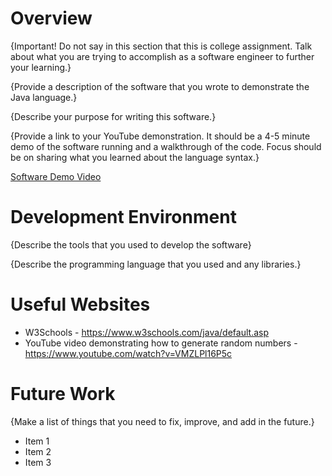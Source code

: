 # Overview

{Important! Do not say in this section that this is college assignment. Talk about what you are trying to accomplish as a software engineer to further your learning.}

{Provide a description of the software that you wrote to demonstrate the Java language.}

{Describe your purpose for writing this software.}

{Provide a link to your YouTube demonstration. It should be a 4-5 minute demo of the software running and a walkthrough of the code. Focus should be on sharing what you learned about the language syntax.}

[Software Demo Video](http://youtube.link.goes.here)

# Development Environment

{Describe the tools that you used to develop the software}

{Describe the programming language that you used and any libraries.}

# Useful Websites

- W3Schools  - https://www.w3schools.com/java/default.asp
- YouTube video demonstrating how to generate random numbers - https://www.youtube.com/watch?v=VMZLPl16P5c

# Future Work

{Make a list of things that you need to fix, improve, and add in the future.}

- Item 1
- Item 2
- Item 3